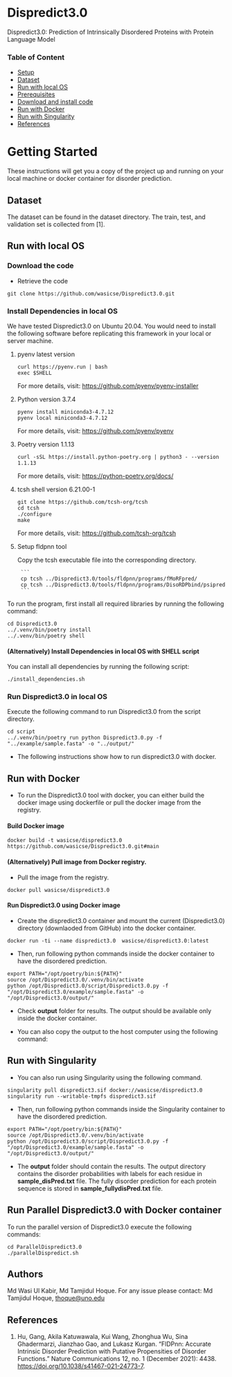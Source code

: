 # Dispredict3.0
Dispredict3.0: Prediction of Intrinsically Disordered Proteins with Protein
Language Model

### Table of Content

- [Setup](#getting-started)
- [Dataset](#Dataset)
- [Run with local OS](#Run-with-local-OS)
- [Prerequisites](#Prerequisites)
- [Download and install code](#download-the-code)
- [Run with Docker](#Run-with-Docker)
- [Run with Singularity](#Run-with-Singularity)
- [References](#References) 

# Getting Started
 

These instructions will get you a copy of the project up and running on your local machine or docker container for disorder prediction. 

 ## Dataset
The dataset can be found in the dataset directory. The train, test, and validation set is collected from [1].

## Run with local OS
### Download the code


- Retrieve the code

```
git clone https://github.com/wasicse/Dispredict3.0.git

```

### Install Dependencies in local OS

We have tested Dispredict3.0 on Ubuntu 20.04. You would need to install the following software before replicating this framework in your local or server machine. 

1. pyenv latest version
    ```
    curl https://pyenv.run | bash
    exec $SHELL
    ```
    For more details, visit: https://github.com/pyenv/pyenv-installer

1. Python version 3.7.4

    ```
    pyenv install miniconda3-4.7.12
    pyenv local miniconda3-4.7.12 
    ```

    For more details, visit: https://github.com/pyenv/pyenv

2. Poetry version 1.1.13

    ```
    curl -sSL https://install.python-poetry.org | python3 - --version 1.1.13
    ```
    For more details, visit: https://python-poetry.org/docs/

3. tcsh  shell version 6.21.00-1

    ```
    git clone https://github.com/tcsh-org/tcsh
    cd tcsh
    ./configure
    make
    ```
    For more details, visit: https://github.com/tcsh-org/tcsh
    

3. Setup fldpnn tool

    Copy the tcsh executable file into the corresponding directory.

        ```
        cp tcsh ../Dispredict3.0/tools/fldpnn/programs/fMoRFpred/
        cp tcsh ../Dispredict3.0/tools/fldpnn/programs/DisoRDPbind/psipred  
        ```


To run the program, first install all required libraries by running the following command:

```
cd Dispredict3.0
../.venv/bin/poetry install
../.venv/bin/poetry shell
```

#### (Alternatively) Install Dependencies in local OS with SHELL script

You can install all dependencies by running the following script:

```
./install_dependencies.sh
```

### Run Dispredict3.0 in local OS

Execute the following command to run Dispredict3.0 from the script directory.

```
cd script
../.venv/bin/poetry run python Dispredict3.0.py -f "../example/sample.fasta" -o "../output/"
```

- The following instructions show how to run dispredict3.0 with docker.

## Run with Docker
- To run the Dispredict3.0 tool with docker, you can either build the docker image using dockerfile or pull the docker image from the registry.

#### Build Docker image 

```
docker build -t wasicse/dispredict3.0 https://github.com/wasicse/Dispredict3.0.git#main    
```
 #### (Alternatively) Pull image from Docker registry.

- Pull the image from the registry.
 ```
docker pull wasicse/dispredict3.0
```
#### Run Dispredict3.0 using Docker image
- Create the dispredict3.0 container and mount the current (Dispredict3.0) directory (downlaoded from GitHub) into the docker container.

```
docker run -ti --name dispredict3.0  wasicse/dispredict3.0:latest
```

- Then, run following python commands inside the docker container to have the disordered prediction.

```
export PATH="/opt/poetry/bin:${PATH}"
source /opt/Dispredict3.0/.venv/bin/activate
python /opt/Dispredict3.0/script/Dispredict3.0.py -f "/opt/Dispredict3.0/example/sample.fasta" -o "/opt/Dispredict3.0/output/"
```
- Check **output** folder for results. The output should be available only inside the docker container. 

- You can also copy the output to the host computer using the following command:

## Run with Singularity 

- You can also run using Singularity using the following command.

```
singularity pull dispredict3.sif docker://wasicse/dispredict3.0
singularity run --writable-tmpfs dispredict3.sif
```
- Then, run following python commands inside the Singularity container to have the disordered prediction.

```
export PATH="/opt/poetry/bin:${PATH}"
source /opt/Dispredict3.0/.venv/bin/activate
python /opt/Dispredict3.0/script/Dispredict3.0.py -f "/opt/Dispredict3.0/example/sample.fasta" -o "/opt/Dispredict3.0/output/"
```

- The **output** folder should contain the results. The output directory contains the disorder probabilities with labels for each residue in **sample_disPred.txt** file. The fully disorder prediction for each protein sequence is stored in **sample_fullydisPred.txt** file.

## Run Parallel Dispredict3.0 with Docker container

To run the parallel version of Dispredict3.0 execute the following commands:

```
cd ParallelDispredict3.0
./parallelDispredict.sh

```

## Authors

Md Wasi Ul Kabir, Md Tamjidul Hoque. For any issue please contact: Md Tamjidul Hoque, thoque@uno.edu 

## References

1. Hu, Gang, Akila Katuwawala, Kui Wang, Zhonghua Wu, Sina Ghadermarzi, Jianzhao Gao, and Lukasz Kurgan. “FlDPnn: Accurate Intrinsic Disorder Prediction with Putative Propensities of Disorder Functions.” Nature Communications 12, no. 1 (December 2021): 4438. https://doi.org/10.1038/s41467-021-24773-7.




